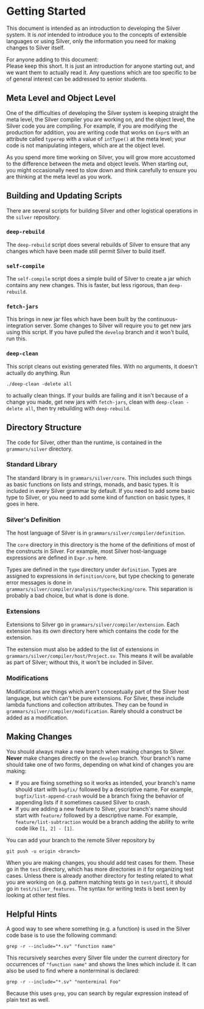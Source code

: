 
# Getting Started

This document is intended as an introduction to developing the Silver
system.  It is *not* intended to introduce you to the concepts of
extensible languages or using Silver, only the information you need
for making changes to Silver itself.


For anyone adding to this document:  
Please keep this short.  It is just an introduction for anyone
starting out, and we want them to actually read it.  Any questions
which are too specific to be of general interest can be addressed to
senior students.




## Meta Level and Object Level

One of the difficulties of developing the Silver system is keeping
straight the meta level, the Silver compiler you are working on, and
the object level, the Silver code you are compiling.  For example, if
you are modifying the production for addition, you are writing code
that works on `Expr`s with an attribute called `typerep` with a value
of `intType()` at the meta level; your code is not manipulating
integers, which are at the object level.


As you spend more time working on Silver, you will grow more
accustomed to the difference between the meta and object levels.  When
starting out, you might occasionally need to slow down and think
carefully to ensure you are thinking at the meta level as you work.




## Building and Updating Scripts

There are several scripts for building Silver and other logistical
operations in the `silver` repository.


### `deep-rebuild`

The `deep-rebuild` script does several rebuilds of Silver to ensure
that any changes which have been made still permit Silver to build
itself.



### `self-compile`

The `self-compile` script does a simple build of Silver to create a
jar which contains any new changes.  This is faster, but less
rigorous, than `deep-rebuild`.



### `fetch-jars`

This brings in new jar files which have been built by the
continuous-integration server.  Some changes to Silver will require
you to get new jars using this script.  If you have pulled the
`develop` branch and it won't build, run this.



### `deep-clean`

This script cleans out existing generated files.  With no arguments,
it doesn't actually do anything.  Run
```
./deep-clean -delete all
```
to actually clean things.  If your builds are failing and it isn't
because of a change you made, get new jars with `fetch-jars`, clean
with `deep-clean -delete all`, then try rebuilding with
`deep-rebuild`.




## Directory Structure

The code for Silver, other than the runtime, is contained in the
`grammars/silver` directory.



### Standard Library

The standard library is in `grammars/silver/core`.  This includes such
things as basic functions on lists and strings, monads, and basic
types.  It is included in every Silver grammar by default.  If you
need to add some basic type to Silver, or you need to add some kind of
function on basic types, it goes in here.



### Silver's Definition

The host language of Silver is in
`grammars/silver/compiler/definition`.


The `core` directory in this directory is the home of the definitions
of most of the constructs in Silver.  For example, most Silver
host-language expressions are defined in `Expr.sv` here.


Types are defined in the `type` directory under `definition`.  Types
are assigned to expressions in `definition/core`, but type checking to
generate error messages is done in
`grammars/silver/compiler/analysis/typechecking/core`.  This
separation is probably a bad choice, but what is done is done.



### Extensions

Extensions to Silver go in `grammars/silver/compiler/extension`.  Each
extension has its own directory here which contains the code for the
extension.


The extension must also be added to the list of extensions in
`grammars/silver/compiler/host/Project.sv`.  This means it will be
available as part of Silver; without this, it won't be included in
Silver.



### Modifications

Modifications are things which aren't conceptually part of the Silver
host language, but which can't be pure extensions.  For Silver, these
include lambda functions and collection attributes.  They can be found
in `grammars/silver/compiler/modification`.  Rarely should a construct
be added as a modification.




## Making Changes

You should always make a new branch when making changes to Silver.
**Never** make changes directly on the `develop` branch.  Your
branch's name should take one of two forms, depending on what kind of
changes you are making:
* If you are fixing something so it works as intended, your branch's
  name should start with `bugfix/` followed by a descriptive name.
  For example, `bugfix/list-append-crash` would be a branch fixing the
  behavior of appending lists if it sometimes caused Silver to crash.
* If you are adding a new feature to Silver, your branch's name should
  start with `feature/` followed by a descriptive name.  For example,
  `feature/list-subtraction` would be a branch adding the ability to
  write code like `[1, 2] - [1]`.

You can add your branch to the remote Silver repository by
```
git push -u origin <branch>
```


When you are making changes, you should add test cases for them.
These go in the `test` directory, which has more directories in it for
organizing test cases.  Unless there is already another directory for
testing related to what you are working on (e.g. pattern matching
tests go in `test/patt`), it should go in `test/silver_features`.  The
syntax for writing tests is best seen by looking at other test files.




## Helpful Hints

A good way to see where something (e.g. a function) is used in the
Silver code base is to use the following command:
```
grep -r --include="*.sv" "function name"
```
This recursively searches every Silver file under the current
directory for occurrences of `"function name"` and shows the lines
which include it.  It can also be used to find where a nonterminal is
declared:
```
grep -r --include="*.sv" "nonterminal Foo"
```
Because this uses `grep`, you can search by regular expression instead
of plain text as well.

